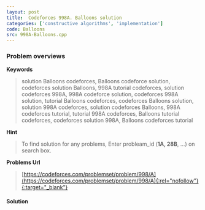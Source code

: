 ```yaml
---
layout: post
title:  Codeforces 998A. Balloons solution
categories: ['constructive algorithms', 'implementation']
code: Balloons
src: 998A-Balloons.cpp
---
```

### **Problem overviews**

**Keywords**
> solution Balloons codeforces, Balloons codeforce solution, codeforces solution Balloons, 998A tutorial codeforces, solution codeforces 998A, 998A codeforce solution, codeforces 998A solution, tutorial Balloons codeforces, codeforces Balloons solution, solution 998A codeforces, solution codeforces Balloons, 998A codeforces tutorial, tutorial 998A codeforces, Balloons tutorial codeforces, codeforces solution 998A, Balloons codeforces tutorial

**Hint**
> To find solution for any problems, Enter probleam_id (**1A, 28B**, ...) on search box. 

**Problems Url**
> [https://codeforces.com/problemset/problem/998/A](https://codeforces.com/problemset/problem/998/A){:rel="nofollow"}{:target="_blank"}

#### **Solution**




